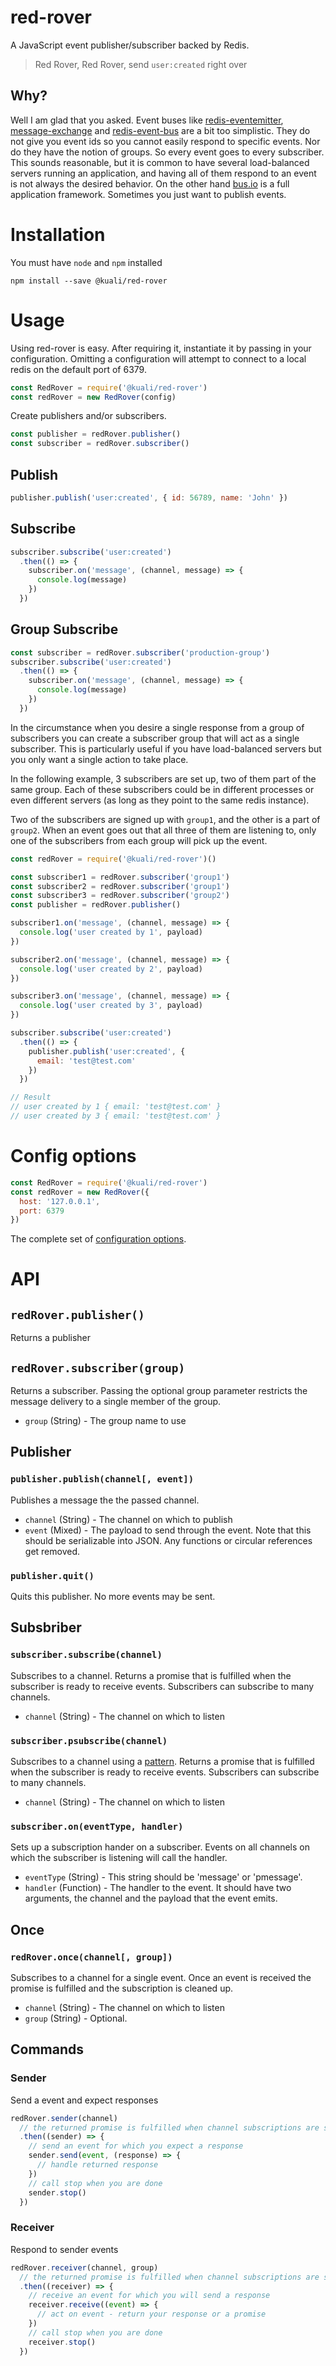 # red-rover

A JavaScript event publisher/subscriber backed by Redis. 
> Red Rover, Red Rover, send `user:created` right over

## Why?
Well I am glad that you asked. Event buses like 
[redis-eventemitter](https://github.com/freeall/redis-eventemitter), 
[message-exchange](https://github.com/nathangromano/message-exchange) and 
[redis-event-bus](https://github.com/jus101/redis-event-bus) are a bit too 
simplistic. They do not give you event ids so you cannot easily respond to 
specific events. Nor do they have the notion of groups. So every event goes 
to every subscriber. This sounds reasonable, but it is common to have several 
load-balanced servers running an application, and having all of them respond 
to an event is not always the desired behavior. On the other hand 
[bus.io](https://github.com/fullstackers/bus.io) is a full application 
framework. Sometimes you just want to publish events.

# Installation

You must have `node` and `npm` installed

```
npm install --save @kuali/red-rover
```

# Usage

Using red-rover is easy. After requiring it, instantiate it by passing in 
your configuration. Omitting a configuration will attempt to connect to a 
local redis on the default port of 6379.  
```js
const RedRover = require('@kuali/red-rover')
const redRover = new RedRover(config)
```

Create publishers and/or subscribers.
```js
const publisher = redRover.publisher()
const subscriber = redRover.subscriber()
```

## Publish
```js
publisher.publish('user:created', { id: 56789, name: 'John' })
```

## Subscribe
```js
subscriber.subscribe('user:created')
  .then(() => {
    subscriber.on('message', (channel, message) => {
      console.log(message)
    })
  })
```

## Group Subscribe
```js
const subscriber = redRover.subscriber('production-group')
subscriber.subscribe('user:created')
  .then(() => {
    subscriber.on('message', (channel, message) => {
      console.log(message)
    })
  })
```
In the circumstance when you desire a single response from a group of
subscribers you can create a subscriber group that will act as a single
subscriber. This is particularly useful if you have load-balanced servers
but you only want a single action to take place.

In the following example, 3 subscribers are set up, two of them part of the same
group. Each of these subscribers could be in different processes or even
different servers (as long as they point to the same redis instance).

Two of the subscribers are signed up with `group1`, and the other is a part of
`group2`. When an event goes out that all three of them are listening to, only
one of the subscribers from each group will pick up the event.

```js
const redRover = require('@kuali/red-rover')()

const subscriber1 = redRover.subscriber('group1')
const subscriber2 = redRover.subscriber('group1')
const subscriber3 = redRover.subscriber('group2')
const publisher = redRover.publisher()

subscriber1.on('message', (channel, message) => {
  console.log('user created by 1', payload)
})

subscriber2.on('message', (channel, message) => {
  console.log('user created by 2', payload)
})

subscriber3.on('message', (channel, message) => {
  console.log('user created by 3', payload)
})

subscriber.subscribe('user:created')
  .then(() => {
    publisher.publish('user:created', {
      email: 'test@test.com'
    })
  })

// Result
// user created by 1 { email: 'test@test.com' }
// user created by 3 { email: 'test@test.com' }
```

# Config options
```js
const RedRover = require('@kuali/red-rover')
const redRover = new RedRover({
  host: '127.0.0.1',
  port: 6379   
})
```
The complete set of [configuration options](https://github.com/NodeRedis/node_redis#options-object-properties). 


# API

## `redRover.publisher()`

Returns a publisher


## `redRover.subscriber(group)`

Returns a subscriber. Passing the optional group parameter restricts the 
message delivery to a single member of the group.

- `group` (String) - The group name to use


## Publisher

### `publisher.publish(channel[, event])`

Publishes a message the the passed channel.

- `channel` (String) - The channel on which to publish
- `event` (Mixed) - The payload to send through the event. Note that this
  should be serializable into JSON. Any functions or circular references get
  removed.


### `publisher.quit()`

Quits this publisher. No more events may be sent.


## Subsbriber

### `subscriber.subscribe(channel)`

Subscribes to a channel. Returns a promise that is fulfilled when the
subscriber is ready to receive events. Subscribers can subscribe to many
channels.

- `channel` (String) - The channel on which to listen


### `subscriber.psubscribe(channel)`

Subscribes to a channel using a [pattern](http://redis.io/commands/psubscribe). 
Returns a promise that is fulfilled when the subscriber is ready to receive 
events. Subscribers can subscribe to many channels.

- `channel` (String) - The channel on which to listen


### `subscriber.on(eventType, handler)`

Sets up a subscription hander on a subscriber. Events on all channels on
which the subscriber is listening will call the handler.

- `eventType` (String) - This string should be 'message' or 'pmessage'.
- `handler` (Function) - The handler to the event. It should have two
  arguments, the channel and the payload that the event emits.


## Once

### `redRover.once(channel[, group])`

Subscribes to a channel for a single event. Once an event is received the 
promise is fulfilled and the subscription is cleaned up.

- `channel` (String) - The channel on which to listen
- `group` (String) - Optional.


## Commands

### Sender
Send a event and expect responses
```js
redRover.sender(channel)
  // the returned promise is fulfilled when channel subscriptions are setup
  .then((sender) => {
    // send an event for which you expect a response
    sender.send(event, (response) => {
      // handle returned response
    })
    // call stop when you are done
    sender.stop()
  })
```


### Receiver
Respond to sender events
```js
redRover.receiver(channel, group)
  // the returned promise is fulfilled when channel subscriptions are setup
  .then((receiver) => {
    // receive an event for which you will send a response
    receiver.receive((event) => {
      // act on event - return your response or a promise
    })
    // call stop when you are done
    receiver.stop()
  })
```

